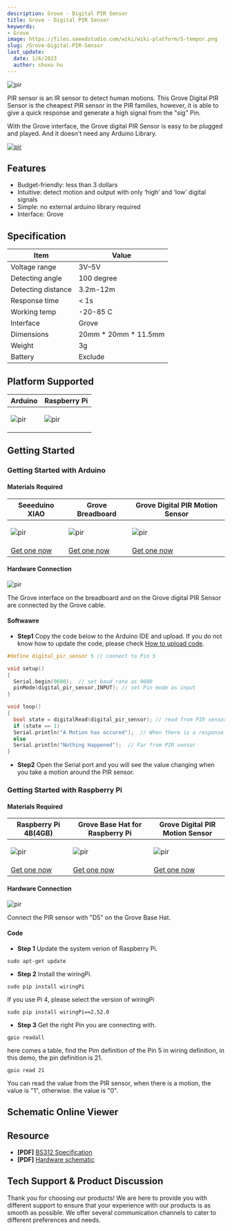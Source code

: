 ```yaml
---
description: Grove - Digital PIR Sensor
title: Grove - Digital PIR Sensor
keywords:
- Grove
image: https://files.seeedstudio.com/wiki/wiki-platform/S-tempor.png
slug: /Grove-Digital-PIR-Sensor
last_update:
  date: 1/6/2023
  author: shuxu hu
---
```


<!-- 
![](https://files.seeedstudio.com/products/101020793/img/101020793wiki.png) -->
  <p style={{textAlign: 'center'}}><img src="https://files.seeedstudio.com/products/101020793/img/101020793wiki.png" alt="pir" width={600} height="auto" /></p>


PIR sensor is an IR sensor to detect human motions. This Grove Digital PIR Sensor is the cheapest PIR sensor in the PIR families, however, it is able to give a quick response and generate a high signal from the "sig" Pin. 

With the Grove interface, the Grove digital PIR Sensor is easy to be plugged and played. And it doesn't need any Arduino Library. 

<!-- <p style="text-align:center"><a href="https://www.seeedstudio.com/Grove-Digital-PIR-Motion-Sensor-p-4524.html" target="_blank"><img src="https://files.seeedstudio.com/wiki/wiki_english/docs/images/get_one_now_small.png" width="200" height="38"  border=0 /></a></p>  -->
[<p><img src="https://files.seeedstudio.com/wiki/common/Get_One_Now_Banner.png" alt="pir" width={600} height="auto" /></p>](https://www.seeedstudio.com/Grove-Digital-PIR-Motion-Sensor-p-4524.html)

## Features

- Budget-friendly: less than 3 dollars
- Intuitive: detect motion and output with only ‘high’ and ‘low’ digital signals
- Simple: no external arduino library required
- Interface: Grove

## Specification

|Item|Value|
|---|---|
|Voltage range|3V–5V|
|Detecting angle|100 degree|
|Detecting distance|3.2m-12m|
|Response time|< 1s|
|Working temp|-20-85 C|
|Interface|Grove|
|Dimensions|20mm * 20mm * 11.5mm|
|Weight|3g|
|Battery|Exclude|

## Platform Supported

<!-- | Arduino                                                                                             | Raspberry Pi                                                                                             |                                                                                                 |                                                                                                          |                                                                                                    |
|-----------------------------------------------------------------------------------------------------|----------------------------------------------------------------------------------------------------------|-------------------------------------------------------------------------------------------------|---------------------------------------------------------------------------------------------------|----------------------------------------------------------------------------------------------------|
| ![](https://files.seeedstudio.com/wiki/wiki_english/docs/images/arduino_logo.jpg) | ![](https://files.seeedstudio.com/wiki/wiki_english/docs/images/raspberry_pi_logo.jpg) | ![](https://files.seeedstudio.com/wiki/wiki_english/docs/images/bbg_logo.jpg) | ![](https://files.seeedstudio.com/wiki/wiki_english/docs/images/wio_logo.jpg) | ![](https://files.seeedstudio.com/wiki/wiki_english/docs/images/linkit_logo.jpg) | -->
|Arduino|Raspberry Pi|
|---|---|
|<p><img src="https://files.seeedstudio.com/wiki/wiki_english/docs/images/arduino_logo.jpg" alt="pir" width={200} height="auto" /></p>|<p><img src="https://files.seeedstudio.com/wiki/wiki_english/docs/images/raspberry_pi_logo.jpg" alt="pir" width={200} height="auto" /></p>|
## Getting Started

### Getting Started with Arduino

#### Materials Required

|Seeeduino XIAO|Grove Breadboard|Grove Digital PIR Motion Sensor|
|--------|-----------------------|-------------------------------------------------------------|
|<p><img src="https://files.seeedstudio.com/products/102010328/img/seeeduino-XIAO-thumbnail.jpg" alt="pir" width={600} height="auto" /></p>|<p><img src="https://files.seeedstudio.com/products/103020232/img/103020232-thumbnail.png" alt="pir" width={600} height="auto" /></p>|<p><img src="https://files.seeedstudio.com/products/101020793/img/101020793wiki210x157.jpg" alt="pir" width={600} height="auto" /></p>|
|[Get one now](https://www.seeedstudio.com/Seeeduino-XIAO-Arduino-Microcontroller-SAMD21-Cortex-M0+-p-4426.html)|[Get one now](https://www.seeedstudio.com/Grove-Breadboard-p-4034.html)|[Get one now](https://www.seeedstudio.com/Grove-Digital-PIR-Motion-Sensor-p-4524.html)|

#### Hardware Connection

<!-- ![](https://files.seeedstudio.com/products/101020793/img/Hardware_Connection.jpg) -->
  <p style={{textAlign: 'center'}}><img src="https://files.seeedstudio.com/products/101020793/img/Hardware_Connection.jpg" alt="pir" width={600} height="auto" /></p>


The Grove interface on the breadboard and on the Grove digital PIR Sensor are connected by the Grove cable.

#### Softwawre
- **Step1** Copy the code below to the Arduino IDE and upload. If you do not know how to update the code, please check [How to upload code](https://wiki.seeedstudio.com/Upload_Code/).
```c++
#define digital_pir_sensor 5 // connect to Pin 5

void setup()
{
  Serial.begin(9600);  // set baud rate as 9600
  pinMode(digital_pir_sensor,INPUT); // set Pin mode as input
}

void loop()
{
  bool state = digitalRead(digital_pir_sensor); // read from PIR sensor
  if (state == 1)
  Serial.println("A Motion has occured");  // When there is a response
  else
  Serial.println("Nothing Happened");  // Far from PIR sensor
}
```
- **Step2** Open the Serial port and you will see the value changing when you take a motion around the PIR sensor.

### Getting Started with Raspberry Pi 

#### Materials Required

|Raspberry Pi 4B(4GB)|Grove Base Hat for Raspberry Pi|Grove Digital PIR Motion Sensor|
|--------|-----------------------|-------------------------------------------------------------|
|<p><img src="https://files.seeedstudio.com/products/102110301/img/raspberry-pi-thumbnail.jpg" alt="pir" width={600} height="auto" /></p>|<p><img src="https://files.seeedstudio.com/products/103030275/img/thumbnail.jpg" alt="pir" width={600} height="auto" /></p>|<p><img src="https://files.seeedstudio.com/products/101020793/img/101020793wiki210x157.jpg" alt="pir" width={600} height="auto" /></p>|
|[Get one now](https://www.seeedstudio.com/Raspberry-Pi-4-Computer-Model-B-4GB-p-4077.html)|[Get one now](https://www.seeedstudio.com/Grove-Base-Hat-for-Raspberry-Pi.html)|[Get one now](https://www.seeedstudio.com/Grove-Digital-PIR-Motion-Sensor-p-4524.html)|

#### Hardware Connection

<!-- ![](https://files.seeedstudio.com/products/101020793/img/pi_PIR_demo.jpg) -->
  <p style={{textAlign: 'center'}}><img src="https://files.seeedstudio.com/products/101020793/img/pi_PIR_demo.jpg" alt="pir" width={600} height="auto" /></p>

Connect the PIR sensor with "D5" on the Grove Base Hat.

#### Code
- **Step 1** Update the system verion of Raspberry Pi.
```
sudo apt-get update
```
- **Step 2** Install the wiringPi.
```
sudo pip install wiringPi
```
If you use Pi 4, please select the version of wiringPi
```
sudo pip install wiringPi==2.52.0
```
- **Step 3** Get the right Pin you are connecting with.
```
gpio readall
```
here comes a table, find the Pim definition of the Pin 5 in wiring definition, in this demo, the pin definition is 21.
```
gpio read 21
```
You can read the value from the PIR sensor, when there is a motion, the value is "1", otherwise. the value is "0".

 
## Schematic Online Viewer
<div className="altium-ecad-viewer" data-project-src="https://files.seeedstudio.com/products/101020793/document/Grove_Digital_PIR_Motion_Sensor_eagle.zip" style={{borderRadius: '0px 0px 4px 4px', height: 500, borderStyle: 'solid', borderWidth: 1, borderColor: 'rgb(241, 241, 241)', overflow: 'hidden', maxWidth: 1280, maxHeight: 700, boxSizing: 'border-box'}}>
</div>




## Resource

- **[PDF]** [BS312 Specification](https://files.seeedstudio.com/products/101020793/document/BS312规格书.pdf)
- **[PDF]** [Hardware schematic](https://files.seeedstudio.com/products/101020793/document/Hardware_Schematic_SCH.pdf)

## Tech Support & Product Discussion
Thank you for choosing our products! We are here to provide you with different support to ensure that your experience with our products is as smooth as possible. We offer several communication channels to cater to different preferences and needs.

<div class="button_tech_support_container">
<a href="https://forum.seeedstudio.com/" class="button_forum"></a> 
<a href="https://www.seeedstudio.com/contacts" class="button_email"></a>
</div>

<div class="button_tech_support_container">
<a href="https://discord.gg/eWkprNDMU7" class="button_discord"></a> 
<a href="https://github.com/Seeed-Studio/wiki-documents/discussions/69" class="button_discussion"></a>
</div>

